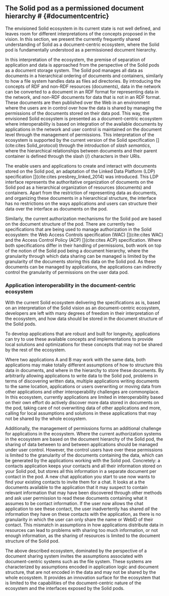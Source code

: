 ## The Solid pod as a permissioned document hierarchy # {#documentcentric}
<!-- The first interpretation we look at is document-centric. -->
The envisioned Solid ecosystem in its current state is not well defined, 
and leaves room for different interpretations of the concepts proposed in the vision.
In this section, we present the currently frequently shared understanding of Solid
as a document-centric ecosystem, where the Solid pod is fundamentally understood
as a permissioned document hierarchy.

<!-- data and files stored as documents on the pod -->
In this interpretation of the ecosystem,
the premise of separation of application and data is approached 
from the perspective of the Solid pods as a document storage system.
The Solid pod manages all data as documents in a hierarchical ordering of documents
and containers, similarly to how a file system handles data as files ad directories.
By introducing the concepts of RDF and non-RDF resources (documents),
data in the network can be converted to a document in an RDF format for representing data 
in the network, and non-RDF documents for data that is not in an RDF format.
These documents are then published over the Web in an environment
where the users are in control over how the data is shared 
by managing the permissions of the documents stored on their data pod.
This way, the envisioned Solid ecosystem is presented as a document-centric ecosystem
where interoperability is based on integration of the available documents by applications in the network
and user control is maintained on the document level through the management of permissions.
This interpretation of the ecosystem is supported by the current version of the Solid specification [](cite:cites Solid_protocol)
through the introduction of *slash semantics*,
where the hierarchical relationships between documents and their parent container is defined
through the slash (/) characters in their URIs.

<!-- Solid uses an adaptation of LDP spec to interact with data on pod -->
<!-- The current specifications chosen to build the Solid ecosystem on have a focus on the document-centric interpretation for the ecosystem,
where all data is stored as resources (documents) in a hierarchic system of resources and containers,
similar to how a file system stores data in files and directories.
As a consequence, the specifications currently used to build this ecosystem
and the specifications being developed to solve problems with the ecosystem
are based on the notion of working with data as documents. -->

<!-- read/write interface  -->
The enable users and applications to create and interact with documents stored on the Solid pod,
an adaptation of the Linked Data Platform (LDP) specification [](cite:cites presbrey_linked_2014) was introduced.
This LDP interface represents the authoritative organization of documents on the Solid pod as a
hierarchical organization of resources (documents) and containers.
Apart from the restriction of representing data as documents, 
and organizing these documents in a hierarchical structure,
the interface has no restrictions on the ways 
applications and users can structure their data over the interface
as documents on the pod.

<!--  The authorization interface -->
Similarly, the current authorization mechanisms for the Solid pod are based on the document structure of the pod.
There are currently two specifications that are being used to manage authorization in the Solid ecosystem:
the Web Access Controls specification (WAC) [](cite:cites WAC) and the Access Control Policy (ACP) [](cite:cites ACP) specification.
Where both specifications differ in their handling of permissions,
both work on top of the notion of the Solid pod being a document hierarchy,
where the granularity through which data sharing can be managed
is limited by the granularity of the documents storing this data on the Solid pod.
As these documents can be managed by applications, 
the applications can indirectly control the granularity of permissions on the user data pod.

### Application interoperability in the document-centric ecosystem
<!-- Interoperability problems -->
With the current Solid ecosystem delivering the specifications as is, 
based on an interpretation of the Solid vision as an document-centric ecosystem,
developers are left with many degrees of freedom in their interpretation of the ecosystem,
and how data should be stored in the document structure of the Solid pods.


To develop applications that are robust and built for longevity,
applications can try to use these available concepts and implementations
to provide local solutions and optimizations for these concepts that may not be shared by the rest of the ecosystem.


<!-- This proposes Solid as a document-centric ecosystem. -->
Where two applications A and B may work with the same data,
both applications may make totally different assumptions of how to structure this data in documents,
and where in the hierarchy to store these documents.
By arbitrarily allowing applications to write data to the Solid pod,
problems in terms of discovering written data, 
multiple applications writing documents to the same location,
applications or users overwriting or moving data from other applications
and other interoperability challenges are commonplace.
In this ecosystem, currently applications are limited in interoperability 
based on their own effort do actively discover more data stored in documents on the pod,
taking care of not overwriting data of other applications and more, 
calling for local assumptions and solutions in these applications 
that may not be shared by the whole ecosystem.

Additionally, the management of permissions forms an additional challenge for applications in the ecosystem.
Where the current authorization systems in the ecosystem are based on the document hierarchy of the Solid pod,
the sharing of data between to and between applications should be managed under user control.
However, the control users have over these permissions is limited to the granularity of the documents containing the data,
which can be generated by the applications working with the Solid pod.
Concretely: a contacts application keeps your contacts and all their information stored on your Solid pod,
but stores all this information in a separate document per contact in the pod.
A new chat application you start to use now wants to find your existing contacts to invite them for a chat.
It looks at a the documents available to the application
that it may suspect to contain relevant information that may have been discovered through other methods
and ask user permission to read these documents containing what it assumes to be contact information.
If the user now allows the chat application to see these contact, 
the user inadvertently has shared *all* the information they have on these contacts with the application,
as there is no granularity in which the user can only share the name or WebID of their contact.
This mismatch in assumptions in how applications distribute data in resources
can lead to problems with sharing too much information, or not enough information,
as the sharing of resources is limited to the document structure of the Solid pod.

The above described ecosystem, dominated by the perspective of a document sharing system
invites the assumptions associated with document-centric systems such as the file system.
These systems are characterized by assumptions encoded in application logic and document structure,
that are not encoded in the data and may not be shared by the whole ecosystem.
It provides an innovation surface for the ecosystem that is limited to the capabilities of
the document-centric nature of the ecosystem and the interfaces exposed by the Solid pods.



<!-- 
### A graph-based understanding
As described above, the document-centric nature of the current Solid ecosystem
invites the assumptions associated with document-centric systems such as the file system.
Here, assumptions are often encoded in the application logic and the resulting document structure, 
where data stored at `/contacts/` is contact information and should be stored with a single document per contact,
even though these assumptions are in no way encoded in the data or shared by the whole ecosystem.
As these assumptions make interoperability a challenging concept, 
it often limits interoperability to asking the user to open documents that they assume to be compatible with applications.

For the Solid ecosystem, we view these interpretations of as a mismatch with the original proposition for Solid,
that proposed an ecosystem of interoperability build on the separation of application and data [TODO::cite]().
Where the perspective of the Solid pod as a document hierarchy limits interoperability and innovation for the ecosystem,
we want challenge this perspective with the perspective of the 
Even in the original paper, 
In the document-based vision of interoperability,
applications are required to integrate semantics shared between applications
and captured in the document hierarchy, 
where further innovations are lost.
To capture the concept of interoperability on a larger scale,
the perspective of graph based interoperability becomes a requirement.

With the understanding of the data stored on the Solid pod as forming a Knowledge Graph,
the problem of interoperability can be solved with new approaches.
Instead of requiring assumptions about a specific hierarchy of documents, 
or a specific structuring of application data into different documents,
by taking the perspective of all available data forming a knowledge grape,
solutions can be 
this perspective takes all  available data 
any application working on the data stored in the Solid pod can first distill the available documents

If we want to achieve interoperability on a greater scale,
a new perspective on the Solid pod is necessary.
In the document-centric understanding of the Solid pod, 
If we are limited by the encoding of specific semantics into the document hierarchy
of the Solid pod, applications must be built on these shared understandings,
leading to an ecosystem of applications being required to integrate the semantics
captured in the APIs instead of being able to integrate the data as is.

where applications can be interoperable without
the requirement of understanding specific semantics encoded in the document hierarchy,
 we need to switch the understanding of the Solid pod to that of a knowledge graph.
 -->

